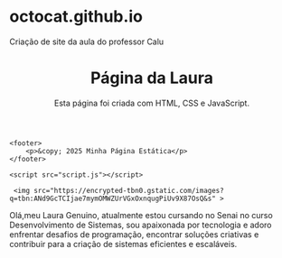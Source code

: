 # octocat.github.io
Criação de site da aula do professor Calu
<!DOCTYPE html>
<html lang="pt-br">
<head>
    <meta charset="UTF-8">
    <meta name="viewport" content="width=device-width, initial-scale=1.0">
    <title>Minha Página Estática</title>
    <link rel="stylesheet" href="style.css">
</head>
<body>
    <header>
        <h1>Página da Laura</h1>
        <p>Esta página foi criada com HTML, CSS e JavaScript.</p>
    </header>

    <footer>
        <p>&copy; 2025 Minha Página Estática</p>
    </footer>

    <script src="script.js"></script>
</body>

     <img src="https://encrypted-tbn0.gstatic.com/images?q=tbn:ANd9GcTCIjae7mymOMWZUrVGxOxnqugPiUv9X87OsQ&s" >

Olá,meu Laura Genuino, atualmente estou cursando no Senai no curso Desenvolvimento de Sistemas, sou apaixonada por tecnologia e adoro enfrentar desafios de programação, encontrar soluções criativas e contribuir para a criação de sistemas eficientes e escaláveis.

</html>

  

